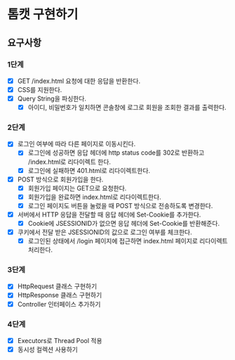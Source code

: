 # 톰캣 구현하기

## 요구사항

### 1단계

- [x] GET /index.html 요청에 대한 응답을 반환한다.
- [x] CSS를 지원한다.
- [x] Query String을 파싱한다.
    - [x] 아이디, 비밀번호가 일치하면 콘솔창에 로그로 회원을 조회한 결과를 출력한다.

### 2단계

- [x] 로그인 여부에 따라 다른 페이지로 이동시킨다.
    - [x] 로그인에 성공하면 응답 헤더에 http status code를 302로 반환하고 /index.html로 리다이렉트 한다.
    - [x] 로그인에 실패하면 401.html로 리다이렉트한다.
- [x] POST 방식으로 회원가입을 한다.
    - [x] 회원가입 페이지는 GET으로 요청한다.
    - [x] 회원가입을 완료하면 index.html로 리다이렉트한다.
    - [x] 로그인 페이지도 버튼을 눌렀을 때 POST 방식으로 전송하도록 변경한다.
- [x] 서버에서 HTTP 응답을 전달할 때 응답 헤더에 Set-Cookie를 추가한다.
    - [x] Cookie에 JSESSIONID가 없으면 응답 헤더에 Set-Cookie를 반환해준다.
- [x] 쿠키에서 전달 받은 JSESSIONID의 값으로 로그인 여부를 체크한다.
    - [x] 로그인된 상태에서 /login 페이지에 접근하면 index.html 페이지로 리다이렉트 처리한다.

### 3단계

- [x] HttpRequest 클래스 구현하기
- [x] HttpResponse 클래스 구현하기
- [x] Controller 인터페이스 추가하기

### 4단계

- [x] Executors로 Thread Pool 적용
- [x] 동시성 컬렉션 사용하기
